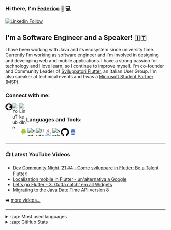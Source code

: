 ### Hi there, I'm [Federico][website] 👋 💻

[![Linkedin Follow](https://img.shields.io/badge/follow%20@federicoparezzan-LinkedIn-0077B5?color=1DA1F2&logoColor=1DA1F2&logo=linkedin&style=for-the-badge)](https://it.linkedin.com/in/federico-parezzan)

## I'm a Software Engineer and a Speaker! :it:

I have been working with Java and its ecosystem since university time.
Currently I'm working as software engineer and I'm involved in designing and developing web and mobile applications. 
I have a strong passion for technology and I love learn, so I continue to improve myself.
I'm co-founder and Community Leader of [Sviluppatori Flutter](https://thecmmbay.com/community/sviluppatori-flutter), 
an Italian User Group. I'm also speaker at technical events and I was a [Microsoft Student Partner (MSP)](https://studentambassadors.microsoft.com/).

### Connect with me:

[<img align="left" alt="About Me" width="22px" src="https://raw.githubusercontent.com/iconic/open-iconic/master/svg/globe.svg" />][website]
[<img align="left" alt="YouTube" width="22px" src="https://cdn.jsdelivr.net/npm/simple-icons@v3/icons/youtube.svg" />][youtube]
[<img align="left" alt="LinkedIn" width="22px" src="https://cdn.jsdelivr.net/npm/simple-icons@v3/icons/linkedin.svg" />][linkedin]
<br />

### Languages and Tools:

<img align="left" src="https://raw.githubusercontent.com/devicons/devicon/master/icons/android/android-original-wordmark.svg" alt="android" width="26px" height="26px"/>
<img align="left" src="https://www.vectorlogo.zone/logos/dartlang/dartlang-icon.svg" alt="dart" width="26px" height="26px"/> 
<img align="left" src="https://www.vectorlogo.zone/logos/flutterio/flutterio-icon.svg" alt="flutter" width="26px" height="26px"/> 
<img align="left" src="https://raw.githubusercontent.com/devicons/devicon/master/icons/java/java-original.svg" alt="java" width="26px" height="26px"/>
<img align="left" src="https://www.vectorlogo.zone/logos/springio/springio-icon.svg" alt="spring" width="26px" height="26px"/>
<img align="left" alt="GitHub" width="26px" src="https://raw.githubusercontent.com/github/explore/78df643247d429f6cc873026c0622819ad797942/topics/github/github.png" />
<img align="left" alt="SQL" width="26px" src="https://raw.githubusercontent.com/github/explore/80688e429a7d4ef2fca1e82350fe8e3517d3494d/topics/sql/sql.png" />

<br />
<br />




---

### 📺 Latest YouTube Videos

<!-- YOUTUBE:START -->
- [Dev Community Night ‘21 #4・Come sviluppare in Flutter: Be a Talent Flutter!](https://www.youtube.com/watch?v=Ja_nuGK7lNY&ab_channel=TheCommunitiesBay)
- [Localization mobile in Flutter - un'alternativa a Google](https://www.youtube.com/watch?v=MMY2NgsNybc&list=PLETjmf1o3DlJTmvAFaGx456Wx83bkC5VC&index=14&ab_channel=TheCommunitiesBay)
- [Let's go Flutter - 3. Gotta catch' em all Widgets](https://www.youtube.com/watch?v=sHV7lPyRjZY&list=PLETjmf1o3DlJ3JaXEJLaOeQ_CUFp9cyGh&index=2&ab_channel=TheCommunitiesBay)
- [Migrating to the Java Date Time API version 8](https://www.youtube.com/watch?v=UWIey2RCSWg&ab_channel=TheCommunitiesBay)
<!-- YOUTUBE:END -->

➡️ [more videos...][youtube]


---
<details>
  <summary>:zap: Most used languages</summary>
    <img align="left" src="https://github-readme-stats.vercel.app/api/top-langs?username=parez93&show_icons=true&locale=en&layout=compact" alt="Federico Parezzan's must used languages" />
</details>


<details>
  <summary>:zap: GitHub Stats</summary>

  <img align="left" src="https://github-readme-stats.vercel.app/api?username=parez93&show_icons=true&locale=en" alt="Federico Parezzan's GitHub Stats" /></p>

</details>

[website]: https://parezzan.com
[youtube]: https://www.youtube.com/playlist?list=PLETjmf1o3DlJ3JaXEJLaOeQ_CUFp9cyGh
[linkedin]: https://it.linkedin.com/in/federico-parezzan
